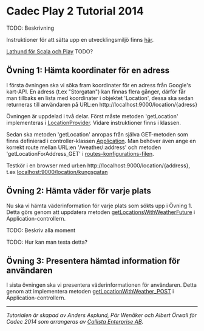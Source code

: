 Cadec Play 2 Tutorial 2014
====================
TODO: Beskrivning

Instruktioner för att sätta upp en utvecklingsmiljö finns [här](https://github.com/callistaenterprise/play2-cadec/wiki/Installationsanvisningar).

[Lathund för Scala och Play]() TODO?

Övning 1: Hämta koordinater för en adress
---------------------
I första övningen ska vi söka fram koordinater för en adress från Google's kart-API. En adress (t.ex "Storgatan") kan finnas flera gånger, därför får man tillbaks en lista med koordinater i objektet 'Location', dessa ska sedan returneras till användaren på URL:en http://localhost:9000/location/{adress}

Övningen är uppdelad i två delar. Först måste metoden 'getLocation' implementeras i [LocationProvider](https://github.com/callistaenterprise/play2-cadec/blob/master/app/providers/LocationProvider.scala). Vidare instruktioner finns i klassen. 

Sedan ska metoden 'getLocation' anropas från själva GET-metoden som finns definierad i controller-klassen [Application](https://github.com/callistaenterprise/play2-cadec/blob/master/app/controllers/Application.scala). Man behöver även ange en korrekt route mellan URL:en '/weather/:address' och metoden 'getLocationForAddress_GET' i [routes-konfigurations-filen](https://github.com/callistaenterprise/play2-cadec/blob/master/conf/routes).

Testkör i en browser med url:en http://localhost:9000/location/{address}, t.ex [localhost:9000/location/kungsgatan](http://localhost:9000/weather/kungsgatan)

Övning 2: Hämta väder för varje plats 
---------------------
Nu ska vi hämta väderinformation för varje plats som sökts upp i Övning 1. Detta görs genom att uppdatera metoden [getLocationsWithWeatherFuture](https://github.com/callistaenterprise/play2-cadec/blob/master/app/controllers/Application.scala#L93) i Application-controllern.

TODO: Beskriv alla moment

TODO: Hur kan man testa detta?


Övning 3: Presentera hämtad information för användaren
---------------------
I sista övningen ska vi presentera väderinformationen för användaren. Detta genom att implementera metoden [getLocationWithWeather_POST](https://github.com/callistaenterprise/play2-cadec/blob/master/app/controllers/Application.scala#L50) i Application-controllern.


---
*Tutorialen är skapad av Anders Asplund, Pär Wenåker och Albert Örwall för Cadec 2014 som arrangeras av [Callista Enterprise AB](http://callistaenterprise.se/).*
